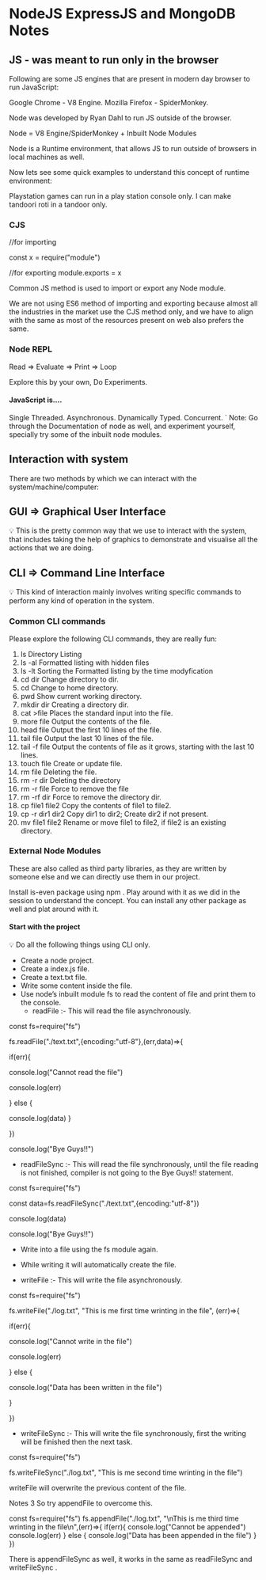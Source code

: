 # NodeJS ExpressJS and MongoDB Notes


## JS - was meant to run only in the browser

Following are some JS engines that are present in modern day browser to run JavaScript:

Google Chrome - V8 Engine.
Mozilla Firefox - SpiderMonkey.

Node was developed by Ryan Dahl to run JS outside of the browser.

Node = V8 Engine/SpiderMonkey + Inbuilt Node Modules

Node is a Runtime environment, that allows JS to run outside of browsers in local machines as well.

Now lets see some quick examples to understand this concept of runtime environment:

Playstation games can run in a play station console only.
I can make tandoori roti in a tandoor only.


### CJS

//for importing

const x = require("module")

//for exporting
module.exports = x

Common JS method is used to import or export any Node module.

We are not using ES6 method of importing and exporting because almost all the industries in the market use the CJS method only, and we have to align with the same as most of the resources present on web also prefers the same.

### Node REPL

Read ⇒ Evaluate ⇒ Print ⇒ Loop

Explore this by your own, Do Experiments.

#### JavaScript is….

Single Threaded.
Asynchronous.
Dynamically Typed.
Concurrent.
`
Note: Go through the Documentation of node as well, and experiment yourself,
specially try some of the inbuilt node modules.



## Interaction with system

There are two methods by which we can interact with the system/machine/computer:

## GUI ⇒ Graphical User Interface

💡 This is the pretty common way that we use to interact with the system, that includes taking the help of graphics to demonstrate and visualise all the actions that we are doing.

## CLI ⇒ Command Line Interface
💡 This kind of interaction mainly involves writing specific commands to perform any kind of operation in the system.

### Common CLI commands

Please explore the following CLI commands, they are really fun:

1. ls Directory Listing
2. ls -al                     Formatted listing with hidden files
3. ls -lt                     Sorting the Formatted listing by the time modyfication 
4. cd dir                     Change directory to dir.
5. cd                         Change to home directory.
6. pwd                        Show current working directory.
7. mkdir dir                  Creating a directory dir.
8. cat >file                  Places the standard input into the file.
9. more file                  Output the contents of the file.
10. head file                 Output the first 10 lines of the file.
11. tail file                 Output the last 10 lines of the file.
12. tail -f file              Output the contents of file as it grows, starting with the last 10 lines.
13. touch file                Create  or update file.
14. rm file                   Deleting the file.
15. rm -r dir                 Deleting the directory
16. rm -r file                Force to remove the file 
17. rm -rf dir                Force to remove the directory dir.
18. cp file1 file2            Copy the contents of file1 to file2.
19. cp -r dir1 dir2           Copy dir1 to dir2; Create dir2 if not present.
20. mv file1 file2            Rename or move file1 to file2, if file2 is an existing directory.




### External Node Modules

These are also called as third party libraries, as they are written by someone else and we can directly use them in our project.

Install is-even package using npm .
Play around with it as we did in the session to understand the concept.
You can install any other package as well and plat around with it.


#### Start with the project

💡 Do all the following things using CLI only.


* Create a node project.
* Create a index.js file.
* Create a text.txt file.
* Write some content inside the file.
* Use node’s inbuilt module fs to read the content of file and print them to the console.
    * readFile :- This will read the file asynchronously.

const fs=require("fs")

fs.readFile("./text.txt",{encoding:"utf-8"},(err,data)=>{

if(err){

console.log("Cannot read the file")

console.log(err)

} else {

console.log(data)
}

})

console.log("Bye Guys!!")

* readFileSync :- This will read the file synchronously, until the file reading is not finished, compiler is not going to the Bye Guys!! statement.

const fs=require("fs")

const data=fs.readFileSync("./text.txt",{encoding:"utf-8"})

console.log(data)

console.log("Bye Guys!!")


* Write into a file using the fs module again.
* While writing it will automatically create the file.

* writeFile :- This will write the file asynchronously.

const fs=require("fs")

fs.writeFile("./log.txt", "This is me first time wrinting in the file", (err)=>{

if(err){

console.log("Cannot write in the file")

console.log(err)

} else {

console.log("Data has been written in the file")

}

})


* writeFileSync :- This will write the file synchronously, first the writing will be finished then the next task.

const fs=require("fs")

fs.writeFileSync("./log.txt", "This is me second time wrinting in the file")

writeFile will overwrite the previous content of the file.

Notes 3
So try appendFile to overcome this.

const fs=require("fs")
fs.appendFile("./log.txt", "\nThis is me third time wrinting in the file\n",(err)=>{
if(err){
console.log("Cannot be appended")
console.log(err)
} else {
console.log("Data has been appended in the file")
}
})

There is  appendFileSync as well, it works in the same as  readFileSync and  writeFileSync .


